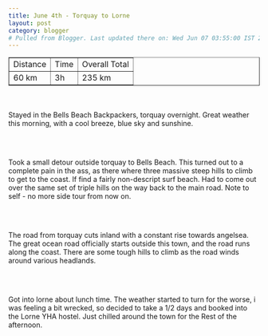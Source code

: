 ```yaml
---
title: June 4th - Torquay to Lorne
layout: post
category: blogger
# Pulled from Blogger. Last updated there on: Wed Jun 07 03:55:00 IST 2006
---
```

<TABLE BORDER="1"><TR><TD>Distance</TD><TD>Time</TD><TD>Overall Total</TD></TR><TR><TD>60 km</TD><TD>3h</TD><TD>235 km</TD></TR></Table><br /><br />Stayed in the Bells Beach Backpackers, torquay overnight. Great weather this morning, with a cool breeze, blue sky and sunshine. <br /><br /><a onblur="try {parent.deselectBloggerImageGracefully();} catch(e) {}" href="http://photos1.blogger.com/blogger/916/2956/1600/IMG_0630.jpg"><img style="display:block; margin:0px auto 10px; text-align:center;cursor:pointer; cursor:hand;" src="http://photos1.blogger.com/blogger/916/2956/320/IMG_0630.jpg" border="0" alt="" /></a><br /><br />Took a small detour outside torquay to Bells Beach. This turned out to a complete pain in the ass, as there where three massive steep hills to climb to get to the coast. If find a fairly non-descript surf beach. Had to come out over the same set of triple hills on the way back to the main road. Note to self - no more side tour from now on.<br /><br /><a onblur="try {parent.deselectBloggerImageGracefully();} catch(e) {}" href="http://photos1.blogger.com/blogger/916/2956/1600/IMG_0642.jpg"><img style="display:block; margin:0px auto 10px; text-align:center;cursor:pointer; cursor:hand;" src="http://photos1.blogger.com/blogger/916/2956/320/IMG_0642.jpg" border="0" alt="" /></a><br /><br />The road from torquay cuts inland with a constant rise towards angelsea. The great ocean road officially starts outside this town, and the road runs along the coast. There are some tough hills to climb as the road winds around various headlands. <br /><br /><a onblur="try {parent.deselectBloggerImageGracefully();} catch(e) {}" href="http://photos1.blogger.com/blogger/916/2956/1600/IMG_0649.jpg"><img style="display:block; margin:0px auto 10px; text-align:center;cursor:pointer; cursor:hand;" src="http://photos1.blogger.com/blogger/916/2956/320/IMG_0649.jpg" border="0" alt="" /></a><br /><br />Got into lorne about lunch time. The weather started to turn for the worse, i was feeling a bit wrecked, so decided to take a 1/2 days and booked into the Lorne YHA hostel. Just chilled around the town for the Rest of the afternoon.<br /><br /><a onblur="try {parent.deselectBloggerImageGracefully();} catch(e) {}" href="http://photos1.blogger.com/blogger/916/2956/1600/IMG_0650.jpg"><img style="display:block; margin:0px auto 10px; text-align:center;cursor:pointer; cursor:hand;" src="http://photos1.blogger.com/blogger/916/2956/320/IMG_0650.jpg" border="0" alt="" /></a>
